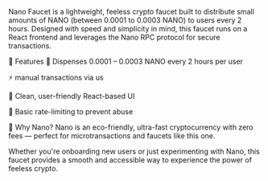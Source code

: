 Nano Faucet is a lightweight, feeless crypto faucet built to distribute small amounts of NANO (between 0.0001 to 0.0003 NANO) to users every 2 hours. Designed with speed and simplicity in mind, this faucet runs on a React frontend and leverages the Nano RPC protocol for secure transactions.

🔧 Features
💸 Dispenses 0.0001 – 0.0003 NANO every 2 hours per user

⚡ manual transactions via us

🧼 Clean, user-friendly React-based UI

🔐 Basic rate-limiting to prevent abuse

🚀 Why Nano?
Nano is an eco-friendly, ultra-fast cryptocurrency with zero fees — perfect for microtransactions and faucets like this one.

Whether you're onboarding new users or just experimenting with Nano, this faucet provides a smooth and accessible way to experience the power of feeless crypto.

